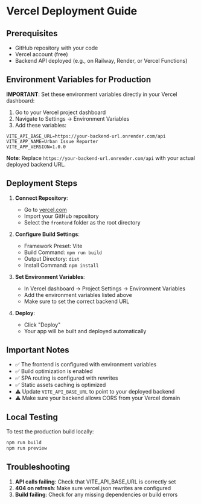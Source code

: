 # Vercel Deployment Guide

## Prerequisites
- GitHub repository with your code
- Vercel account (free)
- Backend API deployed (e.g., on Railway, Render, or Vercel Functions)

## Environment Variables for Production

**IMPORTANT**: Set these environment variables directly in your Vercel dashboard:

1. Go to your Vercel project dashboard
2. Navigate to Settings → Environment Variables
3. Add these variables:

```
VITE_API_BASE_URL=https://your-backend-url.onrender.com/api
VITE_APP_NAME=Urban Issue Reporter
VITE_APP_VERSION=1.0.0
```

**Note**: Replace `https://your-backend-url.onrender.com/api` with your actual deployed backend URL.

## Deployment Steps

1. **Connect Repository**:
   - Go to [vercel.com](https://vercel.com)
   - Import your GitHub repository
   - Select the `frontend` folder as the root directory

2. **Configure Build Settings**:
   - Framework Preset: Vite
   - Build Command: `npm run build`
   - Output Directory: `dist`
   - Install Command: `npm install`

3. **Set Environment Variables**:
   - In Vercel dashboard → Project Settings → Environment Variables
   - Add the environment variables listed above
   - Make sure to set the correct backend URL

4. **Deploy**:
   - Click "Deploy"
   - Your app will be built and deployed automatically

## Important Notes

- ✅ The frontend is configured with environment variables
- ✅ Build optimization is enabled
- ✅ SPA routing is configured with rewrites
- ✅ Static assets caching is optimized
- ⚠️ Update `VITE_API_BASE_URL` to point to your deployed backend
- ⚠️ Make sure your backend allows CORS from your Vercel domain

## Local Testing

To test the production build locally:

```bash
npm run build
npm run preview
```

## Troubleshooting

1. **API calls failing**: Check that VITE_API_BASE_URL is correctly set
2. **404 on refresh**: Make sure vercel.json rewrites are configured
3. **Build failing**: Check for any missing dependencies or build errors